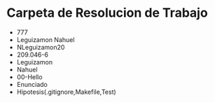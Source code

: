 # Carpeta de Resolucion de Trabajo
- 777 
- Leguizamon Nahuel
- NLeguizamon20
- 209.046-6
- Leguizamon 
- Nahuel
- 00-Hello
- Enunciado
- Hipotesis(.gitignore,Makefile,Test)
